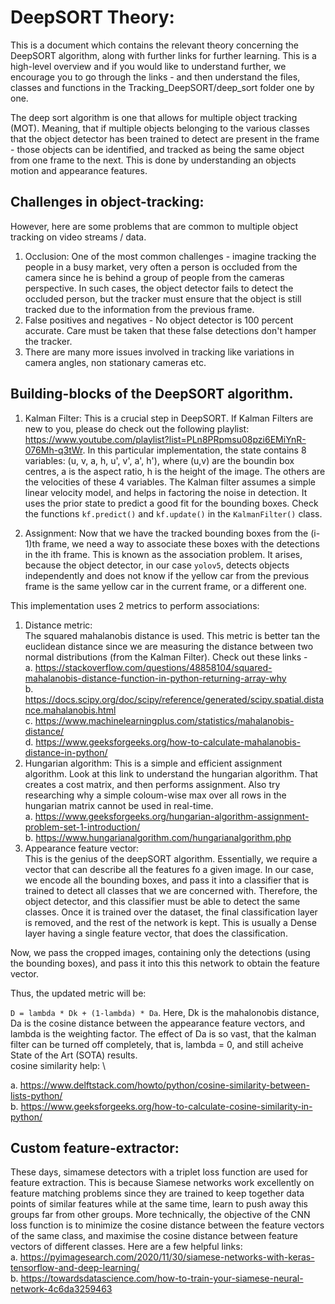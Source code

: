 # DeepSORT Theory:
This is a document which contains the relevant theory concerning the DeepSORT algorithm, along with further links for further learning. This is a high-level overview and if you would like to understand further, we encourage you to go through the links - and then understand the files, classes and functions in the Tracking_DeepSORT/deep_sort folder one by one.

The deep sort algorithm is one that allows for multiple object tracking (MOT). Meaning, that if multiple objects belonging to the various classes that the object detector has been trained to detect are present in the frame - those objects can be identified, and tracked as being the same object from one frame to the next. This is done by understanding an objects motion and appearance features. 

## Challenges in object-tracking:
However, here are some problems that are common to multiple object tracking on video streams / data.

1. Occlusion:
One of the most common challenges - imagine tracking the people in a busy market, very often a person is occluded from the camera since he is behind a group of people from the cameras perspective. In such cases, the object detector fails to detect the occluded person, but the tracker must ensure that the object is still tracked due to the information from the previous frame.
2. False positives and negatives - No object detector is 100 percent accurate. Care must be taken that these false detections don't hamper the tracker.
3. There are many more issues involved in tracking like variations in camera angles, non stationary cameras etc. 

## Building-blocks of the DeepSORT algorithm. 
1. Kalman Filter:
This is a crucial step in DeepSORT. If Kalman Filters are new to you, please do check out the following playlist: https://www.youtube.com/playlist?list=PLn8PRpmsu08pzi6EMiYnR-076Mh-q3tWr. 
In this particular implementation, the state contains 8 variables: (u, v, a, h, u', v', a', h'), where (u,v) are the boundin box centres, a is the aspect ratio, h is the height of the image. The others are the velocities of these 4 variables.
The Kalman filter assumes a simple linear velocity model, and helps in factoring the noise in detection. It uses the prior state to predict a good fit for the bounding boxes. Check the functions `kf.predict()` and `kf.update()` in the `KalmanFilter()` class.

2. Assignment:
Now that we have the tracked bounding boxes from the (i-1)th frame, we need a way to associate these boxes with the detections in the ith frame. This is known as the association problem. It arises, because the object detector, in our case `yolov5`, detects objects independently and does not know if the yellow car from the previous frame is the same yellow car in the current frame, or a different one.

This implementation uses 2 metrics to perform associations:
1. Distance metric: \
The squared mahalanobis distance is used. This metric is better tan the euclidean distance since we are measuring the distance between two normal distributions (from the Kalman Filter). Check out these links - \
a. https://stackoverflow.com/questions/48858104/squared-mahalanobis-distance-function-in-python-returning-array-why \
b. https://docs.scipy.org/doc/scipy/reference/generated/scipy.spatial.distance.mahalanobis.html \
c. https://www.machinelearningplus.com/statistics/mahalanobis-distance/ \
d. https://www.geeksforgeeks.org/how-to-calculate-mahalanobis-distance-in-python/
2. Hungarian algorithm:
This is a simple and efficient assignment algorithm. Look at this link to understand the hungarian algorithm. That creates a cost matrix, and then performs assignment. Also try researching why a simple coloum-wise max over all rows in the hungarian matrix cannot be used in real-time. \
a. https://www.geeksforgeeks.org/hungarian-algorithm-assignment-problem-set-1-introduction/ \
b. https://www.hungarianalgorithm.com/hungarianalgorithm.php
3. Appearance feature vector: \
This is the genius of the deepSORT algorithm. Essentially, we require a vector that can describe all the features fo a given image. In our case, we encode all the bounding boxes, and pass it into a classifier that is trained to detect all classes that we are concerned with. Therefore, the object detector, and this classifier must be able to detect the same classes. Once it is trained over the dataset, the final classification layer is removed, and the rest of the network is kept. This is usually a Dense layer having a single feature vector, that does the classification. 

Now, we pass the cropped images, containing only the detections (using the bounding boxes), and pass it into this this network to obtain the feature vector.

Thus, the updated metric will be:

`D = lambda * Dk + (1-lambda) * Da`. Here, Dk is the mahalonobis distance, Da is the cosine distance between the appearance feature vectors, and lambda is the weighting factor. 
The effect of Da is so vast, that the kalman filter can be turned off completely, that is, lambda = 0, and still acheive State of the Art (SOTA) results. \
cosine similarity help: \

a. https://www.delftstack.com/howto/python/cosine-similarity-between-lists-python/ \
b. https://www.geeksforgeeks.org/how-to-calculate-cosine-similarity-in-python/ 

## Custom feature-extractor: 
These days, simamese detectors with a triplet loss function are used for feature extraction. This is because Siamese networks work excellently on feature matching problems since they are trained to keep together data points of similar features while at the same time, learn to push away this groups far from other groups. More technically, the objective of the CNN loss function is to minimize the cosine distance between the feature vectors of the same class, and maximise the cosine distance between feature vectors of different classes. 
Here are a few helpful links: \
a. https://pyimagesearch.com/2020/11/30/siamese-networks-with-keras-tensorflow-and-deep-learning/ \
b. https://towardsdatascience.com/how-to-train-your-siamese-neural-network-4c6da3259463 
